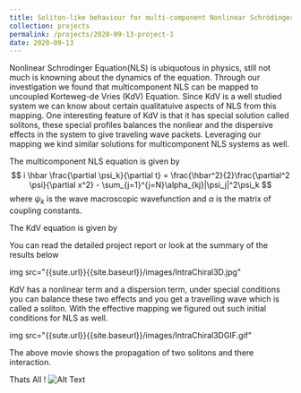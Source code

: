 ```yaml
---
title: Soliton-like behaviour for multi-component Nonlinear Schrödinger equations
collection: projects
permalink: /projects/2020-09-13-project-1
date: 2020-09-13
---
```


Nonlinear Schrodinger Equation(NLS) is ubiquotous in physics, still not much is knowning about the dynamics of the equation. Through our investigation we found that multicomponent NLS can be mapped to uncoupled Korteweg-de Vries (KdV) Equation. Since KdV is a well studied system we can know about certain qualitatuive aspects of NLS from this mapping. One interesting feature of KdV is that it has special solution called solitons, these special profiles balances the nonliear and the dispersive effects in the system to give traveling wave packets. Leveraging our mapping we kind similar solutions for multicomponent NLS systems as well. 

The multicomponent NLS equation is given by
$$ i \hbar \frac{\partial \psi_k}{\partial t} = \frac{\hbar^2}{2}\frac{\partial^2 \psi}{\partial x^2} - \sum_{j=1}^{j=N}\alpha_{kj}|\psi_j|^2\psi_k $$
where $\psi_k$ is the wave macroscopic wavefunction and $\alpha$ is the matrix of coupling constants.

The KdV equation is given by
$$  $$

You can read the detailed project report or look at the summary of the results below

img src="{{sute.url}}{{site.baseurl}}/images/IntraChiral3D.jpg"

KdV has a nonlinear term and a dispersion term, under special conditions you can balance these two effects and you get a travelling wave which is called a soliton. With the effective mapping we figured out such initial conditions for NLS as well.

img src="{{sute.url}}{{site.baseurl}}/images/IntraChiral3DGIF.gif"

The above movie shows the propagation of two solitons and there interaction.

Thats All !
![Alt Text](https://media.giphy.com/media/vFKqnCdLPNOKc/giphy.gif)

